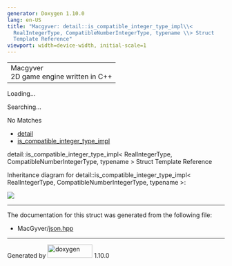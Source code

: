 ```yaml
---
generator: Doxygen 1.10.0
lang: en-US
title: "Macgyver: detail::is_compatible_integer_type_impl\\<
  RealIntegerType, CompatibleNumberIntegerType, typename \\> Struct
  Template Reference"
viewport: width=device-width, initial-scale=1
---
```


<div id="top">

<div id="titlearea">

<table data-cellspacing="0" data-cellpadding="0">
<colgroup>
<col style="width: 100%" />
</colgroup>
<tbody>
<tr id="projectrow" class="odd">
<td id="projectalign"><div id="projectname">
Macgyver
</div>
<div id="projectbrief">
2D game engine written in C++
</div></td>
</tr>
</tbody>
</table>

</div>

<div id="main-nav">

</div>

<div id="MSearchSelectWindow"
onmouseover="return searchBox.OnSearchSelectShow()"
onmouseout="return searchBox.OnSearchSelectHide()"
onkeydown="return searchBox.OnSearchSelectKey(event)">

</div>

<div id="MSearchResultsWindow">

<div id="MSearchResults">

<div class="SRPage">

<div id="SRIndex">

<div id="SRResults">

</div>

<div id="Loading" class="SRStatus">

Loading...

</div>

<div id="Searching" class="SRStatus">

Searching...

</div>

<div id="NoMatches" class="SRStatus">

No Matches

</div>

</div>

</div>

</div>

</div>

<div id="nav-path" class="navpath">

- <a href="namespacedetail.html" class="el">detail</a>
- <a href="structdetail_1_1is__compatible__integer__type__impl.html"
  class="el">is_compatible_integer_type_impl</a>

</div>

</div>

<div class="header">

<div class="headertitle">

<div class="title">

detail::is_compatible_integer_type_impl\< RealIntegerType,
CompatibleNumberIntegerType, typename \> Struct Template Reference

</div>

</div>

</div>

<div class="contents">

<div class="dynheader">

Inheritance diagram for detail::is_compatible_integer_type_impl\<
RealIntegerType, CompatibleNumberIntegerType, typename \>:

</div>

<div class="dyncontent">

<div class="center">

<img src="structdetail_1_1is__compatible__integer__type__impl.png"
usemap="#detail::is_5Fcompatible_5Finteger_5Ftype_5Fimpl_3C_20RealIntegerType_2C_20CompatibleNumberIntegerType_2C_20typename_20_3E_map" />

</div>

</div>

------------------------------------------------------------------------

The documentation for this struct was generated from the following file:

- MacGyver/<a href="json_8hpp_source.html" class="el">json.hpp</a>

</div>

------------------------------------------------------------------------

<span class="small">Generated
by [<img src="doxygen.svg" class="footer" width="104" height="31"
alt="doxygen" />](https://www.doxygen.org/index.html) 1.10.0</span>
